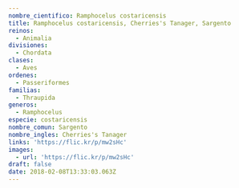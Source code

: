 ```yaml
---
nombre_cientifico: Ramphocelus costaricensis
title: Ramphocelus costaricensis, Cherries's Tanager, Sargento
reinos:
  - Animalia
divisiones:
  - Chordata
clases:
  - Aves
ordenes:
  - Passeriformes
familias:
  - Thraupida
generos:
  - Ramphocelus
especie: costaricensis
nombre_comun: Sargento
nombre_ingles: Cherries's Tanager
links: 'https://flic.kr/p/mw2sHc'
images:
  - url: 'https://flic.kr/p/mw2sHc'
draft: false
date: 2018-02-08T13:33:03.063Z
---
```


